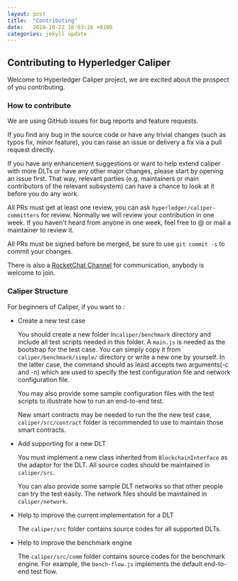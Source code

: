 ```yaml
---
layout: post
title:  "Contributing"
date:   2018-10-22 16:03:16 +0100
categories: jekyll update
---
```


## Contributing to Hyperledger Caliper

Welcome to Hyperledger Caliper project, we are excited about the prospect of you contributing.

### How to contribute

We are using GitHub issues for bug reports and feature requests.

If you find any bug in the source code or have any trivial changes (such as typos fix, minor feature), you can raise an issue or delivery a fix via a pull request directly.

If you have any enhancement suggestions or want to help extend caliper with more DLTs or have any other major changes, please start by opening an issue first.
That way, relevant parties (e.g. maintainers or main contributors of the relevant subsystem) can have a chance to look at it before you do any work.

All PRs must get at least one review, you can ask `hyperledger/caliper-committers` for review.
Normally we will review your contribution in one week.
If you haven't heard from anyone in one week, feel free to @ or mail a maintainer to review it.

All PRs must be signed before be merged, be sure to use `git commit -s` to commit your changes.

There is also a [RocketChat Channel](https://chat.hyperledger.org/channel/caliper) for communication, anybody is welcome to join.

### Caliper Structure

For beginners of Caliper, if you want to :

* Create a new test case

  You should create a new folder in`caliper/benchmark` directory and include all test scripts needed in this folder.
  A `main.js` is needed as the bootstrap for the test case. You can simply copy it from `caliper/benchmark/simple/` directory or write a new one by yourself.
  In the latter case, the command should as least accepts two arguments(-c and -n) which are used to specify the test configuration file and network configuration file.

  You may also provide some sample configuration files with the test scripts to illustrate how to run an end-to-end test.

  New smart contracts may be needed to run the the new test case, `caliper/src/contract` folder is recommended to use to maintain those smart contracts.

* Add supporting for a new DLT

  You must implement a new class inherited from `BlockchainInterface` as the adaptor for the DLT. All source codes should be maintained in `caliper/src`.

  You can also provide some sample DLT networks so that other people can try the test easily. The network files should be maintained in `caliper/network`.

* Help to improve the current implementation for a DLT

  The `caliper/src` folder contains source codes for all supported DLTs.

* Help to improve the benchmark engine

  The `caliper/src/comm` folder contains source codes for the benchmark engine. For example, the `bench-flow.js` implements the default end-to-end test flow.
